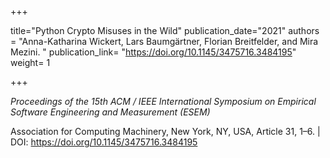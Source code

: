 +++

title="Python Crypto Misuses in the Wild"
publication_date="2021"
authors = "Anna-Katharina Wickert, Lars Baumgärtner, Florian Breitfelder, and Mira Mezini. "
publication_link= "https://doi.org/10.1145/3475716.3484195"
weight= 1

+++


*Proceedings of the 15th ACM / IEEE International Symposium on Empirical Software Engineering and Measurement (ESEM)*

Association for Computing Machinery, New York, NY, USA, Article 31, 1–6. | DOI: https://doi.org/10.1145/3475716.3484195



